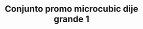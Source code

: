 ---
title: Conjunto promo microcubic dije grande 1
date: 
draft: false

# descripcion
description : Conjunto de cadena y dije con microcubic. Largo de cadena 40, 45 o 50 cm a elección

materials: 

color: 

dimensions: 

code: 06-26-0719

type: "Conjuntos"

categories: []

price: $4.560,00

price_eftvo: $3.875,00

# Images
# first image will be shown in the product page
images:
  # - image: "images/path_to_image"
  # La ubicacion de las imagenes es imagenes/Conjuntos/Conjuntos.Cadena y Dije/06-26-0719-conjunto-promo-microcubic-dije-grande-1
  - image: "./images/conjuntos/cadena_y_dije/06-26-0719-conjunto-promo-microcubic-dije-grande-1.jpg"
---